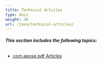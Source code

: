 ```yaml
---
title: Technical Articles
type: docs
weight: 30
url: /java/technical-articles/
---
```


###### **This section includes the following topics:** 
- [com.apose.pdf Articles](/pdf/java/com-apose-pdf-articles-html/)
